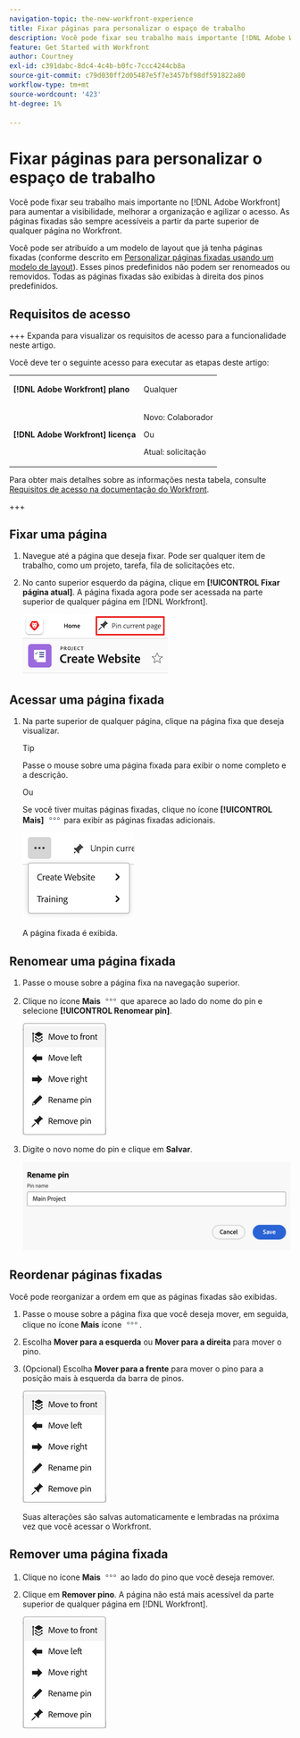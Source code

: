 ```yaml
---
navigation-topic: the-new-workfront-experience
title: Fixar páginas para personalizar o espaço de trabalho
description: Você pode fixar seu trabalho mais importante [!DNL Adobe Workfront] para aumentar a visibilidade, melhorar a organização e agilizar o acesso. As páginas fixadas são sempre acessíveis a partir da parte superior de qualquer página no Workfront.
feature: Get Started with Workfront
author: Courtney
exl-id: c391dabc-8dc4-4c4b-b0fc-7ccc4244cb8a
source-git-commit: c79d030ff2d05487e5f7e3457bf98df591822a80
workflow-type: tm+mt
source-wordcount: '423'
ht-degree: 1%

---
```


# Fixar páginas para personalizar o espaço de trabalho

<!-- Audited: 4/2025 -->

Você pode fixar seu trabalho mais importante no [!DNL Adobe Workfront] para aumentar a visibilidade, melhorar a organização e agilizar o acesso. As páginas fixadas são sempre acessíveis a partir da parte superior de qualquer página no Workfront.

Você pode ser atribuído a um modelo de layout que já tenha páginas fixadas (conforme descrito em [Personalizar páginas fixadas usando um modelo de layout](../../administration-and-setup/customize-workfront/use-layout-templates/customize-pinned-pages.md)). Esses pinos predefinidos não podem ser renomeados ou removidos. Todas as páginas fixadas são exibidas à direita dos pinos predefinidos.

## Requisitos de acesso

+++ Expanda para visualizar os requisitos de acesso para a funcionalidade neste artigo.

Você deve ter o seguinte acesso para executar as etapas deste artigo:

<table style="table-layout:auto"> 
 <col> 
 </col> 
 <col> 
 </col> 
 <tbody> 
  <tr> 
   <td role="rowheader"><strong>[!DNL Adobe Workfront] plano</strong></td> 
   <td> <p>Qualquer</p> </td> 
  </tr> 
  <tr> 
   <td role="rowheader"><strong>[!DNL Adobe Workfront] licença</strong></td> 
   <td> <p>Novo: Colaborador</p> 
   <p>Ou</p>
     <p>Atual: solicitação</p>
   </td> 
  </tr> 
 </tbody> 
</table>

Para obter mais detalhes sobre as informações nesta tabela, consulte [Requisitos de acesso na documentação do Workfront](/help/quicksilver/administration-and-setup/add-users/access-levels-and-object-permissions/access-level-requirements-in-documentation.md).

+++

## Fixar uma página

1. Navegue até a página que deseja fixar. Pode ser qualquer item de trabalho, como um projeto, tarefa, fila de solicitações etc.

1. No canto superior esquerdo da página, clique em **[!UICONTROL Fixar página atual]**. A página fixada agora pode ser acessada na parte superior de qualquer página em [!DNL Workfront].

   ![Fixar página atual](assets/pin-current-page-button.png)

## Acessar uma página fixada

1. Na parte superior de qualquer página, clique na página fixa que deseja visualizar.

   >[!TIP]
   >
   >Passe o mouse sobre uma página fixada para exibir o nome completo e a descrição.

   Ou

   Se você tiver muitas páginas fixadas, clique no ícone **[!UICONTROL Mais]** ![Clique no ícone Mais](assets/more-icon.png) para exibir as páginas fixadas adicionais.

   ![Exibir páginas adicionais fixadas](assets/display-pinned-pages.png)

   A página fixada é exibida.

## Renomear uma página fixada

1. Passe o mouse sobre a página fixa na navegação superior.
1. Clique no ícone **Mais** ![Mais ícone](assets/more-icon.png) que aparece ao lado do nome do pin e selecione **[!UICONTROL Renomear pin]**.

   ![Renomear pino](assets/pin-menu.png)

1. Digite o novo nome do pin e clique em **Salvar**.

   ![Clique na marca de seleção para renomear o pino](assets/rename-pin-dialog-box.png)


## Reordenar páginas fixadas

Você pode reorganizar a ordem em que as páginas fixadas são exibidas.

1. Passe o mouse sobre a página fixa que você deseja mover, em seguida, clique no ícone **Mais** ícone ![Mais ícone](assets/more-icon.png).
1. Escolha **Mover para a esquerda** ou **Mover para a direita** para mover o pino.
1. (Opcional) Escolha **Mover para a frente** para mover o pino para a posição mais à esquerda da barra de pinos.

   ![mover marcadores](assets/pin-menu.png)

   Suas alterações são salvas automaticamente e lembradas na próxima vez que você acessar o Workfront.

## Remover uma página fixada

1. Clique no ícone **Mais** ![](assets/more-icon.png) ao lado do pino que você deseja remover.
1. Clique em **Remover pino**. A página não está mais acessível da parte superior de qualquer página em [!DNL Workfront].

   ![Remover pino](assets/pin-menu.png)


